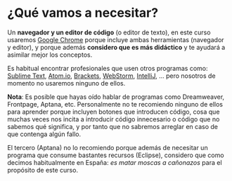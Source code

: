 # ¿Qué vamos a necesitar?

Un **navegador y un editor de código** (o editor de texto), en este curso usaremos [Google Chrome](https://www.google.com/chrome/) porque incluye ambas herramientas (navegador y editor), y porque además **considero que es más didáctico** y te ayudará a asimilar mejor los conceptos.

Es habitual encontrar profesionales que usen otros programas como: [Sublime Text](http://www.sublimetext.com/3), [Atom.io](https://atom.io/), [Brackets](http://brackets.io/), [WebStorm](https://www.jetbrains.com/webstorm/), [IntelliJ](https://www.jetbrains.com/idea/), ... pero nosotros de momento no usaremos ninguno de ellos.

**Nota**: Es posible que hayas oído hablar de programas como Dreamweaver, Frontpage, Aptana, etc. Personalmente no te recomiendo ninguno de ellos para aprender porque incluyen botones que introducen código, cosa que muchas veces nos incita a introducir código innecesario o código que no sabemos qué significa, y por tanto que no sabremos arreglar en caso de que contenga algún fallo. 

El tercero (Aptana) no lo recomiendo porque además de necesitar un programa que consume bastantes recursos (Eclipse), considero que como decimos habitualmente en España: *es matar moscas a cañonazos* para el propósito de este curso.